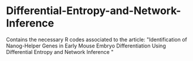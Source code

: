 # Differential-Entropy-and-Network-Inference
Contains the necessary R codes associated to the article: "Identification of Nanog-Helper Genes in Early Mouse Embryo Differentiation Using Differential Entropy and Network Inference "
